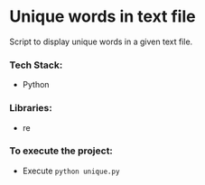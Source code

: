 # Unique words in text file
Script to display unique words in a given text file.

### Tech Stack:
+ Python

### Libraries:
+ re

### To execute the project:
+ Execute `python unique.py`
